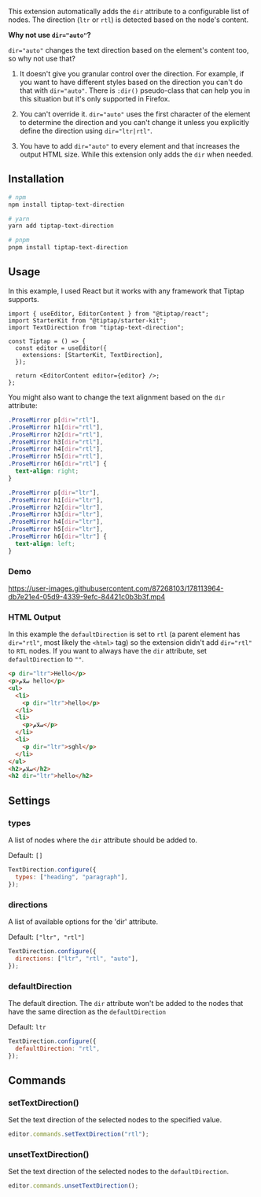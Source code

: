 This extension automatically adds the `dir` attribute to a configurable list of nodes. The direction (`ltr` or `rtl`) is detected based on the node's content.

**Why not use `dir="auto"`?**

`dir="auto"` changes the text direction based on the element's content too, so why not use that?

1. It doesn't give you granular control over the direction. For example, if you want to have different styles based on the direction you can't do that with `dir="auto"`. There is `:dir()` pseudo-class that can help you in this situation but it's only supported in Firefox.

2. You can't override it. `dir="auto"` uses the first character of the element to determine the direction and you can't change it unless you explicitly define the direction using `dir="ltr|rtl"`.

3. You have to add `dir="auto"` to every element and that increases the output HTML size. While this extension only adds the `dir` when needed.

## Installation

```bash
# npm
npm install tiptap-text-direction

# yarn
yarn add tiptap-text-direction

# pnpm
pnpm install tiptap-text-direction
```

## Usage

In this example, I used React but it works with any framework that Tiptap supports.

```tsx
import { useEditor, EditorContent } from "@tiptap/react";
import StarterKit from "@tiptap/starter-kit";
import TextDirection from "tiptap-text-direction";

const Tiptap = () => {
  const editor = useEditor({
    extensions: [StarterKit, TextDirection],
  });

  return <EditorContent editor={editor} />;
};
```

You might also want to change the text alignment based on the `dir` attribute:

```css
.ProseMirror p[dir="rtl"],
.ProseMirror h1[dir="rtl"],
.ProseMirror h2[dir="rtl"],
.ProseMirror h3[dir="rtl"],
.ProseMirror h4[dir="rtl"],
.ProseMirror h5[dir="rtl"],
.ProseMirror h6[dir="rtl"] {
  text-align: right;
}

.ProseMirror p[dir="ltr"],
.ProseMirror h1[dir="ltr"],
.ProseMirror h2[dir="ltr"],
.ProseMirror h3[dir="ltr"],
.ProseMirror h4[dir="ltr"],
.ProseMirror h5[dir="ltr"],
.ProseMirror h6[dir="ltr"] {
  text-align: left;
}
```

### Demo

https://user-images.githubusercontent.com/87268103/178113964-db7e21e4-05d9-4339-9efc-84421c0b3b3f.mp4

### HTML Output

In this example the `defaultDirection` is set to `rtl` (a parent element has `dir="rtl"`, most likely the `<html>` tag) so the extension didn't add `dir="rtl"` to `RTL` nodes. If you want to always have the `dir` attribute, set `defaultDirection` to `""`.

```html
<p dir="ltr">Hello</p>
<p>سلام hello</p>
<ul>
  <li>
    <p dir="ltr">hello</p>
  </li>
  <li>
    <p>سلام</p>
  </li>
  <li>
    <p dir="ltr">sghl</p>
  </li>
</ul>
<h2>سلام</h2>
<h2 dir="ltr">hello</h2>
```

## Settings

### types

A list of nodes where the `dir` attribute should be added to.

Default: `[]`

```javascript
TextDirection.configure({
  types: ["heading", "paragraph"],
});
```

### directions

A list of available options for the 'dir' attribute.

Default: `["ltr", "rtl"]`

```javascript
TextDirection.configure({
  directions: ["ltr", "rtl", "auto"],
});
```

### defaultDirection

The default direction. The `dir` attribute won't be added to the nodes that have the same direction as the `defaultDirection`

Default: `ltr`

```javascript
TextDirection.configure({
  defaultDirection: "rtl",
});
```

## Commands

### setTextDirection()

Set the text direction of the selected nodes to the specified value.

```javascript
editor.commands.setTextDirection("rtl");
```

### unsetTextDirection()

Set the text direction of the selected nodes to the `defaultDirection`.

```javascript
editor.commands.unsetTextDirection();
```
